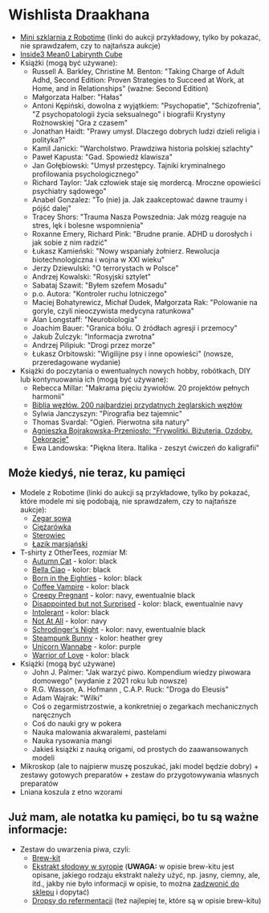 # Wishlista Draakhana

* [Mini szklarnia z Robotime](https://allegro.pl/oferta/diy-miniaturowy-domek-drewniany-szklarnia-12705536943) (linki do aukcji przykładowy, tylko by pokazać, nie sprawdzałem, czy to najtańsza aukcje)
* [Inside3 Mean0 Labirynth Cube](https://www.amazon.com/dp/B00GHOJRN4)
* Książki (mogą być używane):
  * Russell A. Barkley, Christine M. Benton: "Taking Charge of Adult Adhd, Second Edition: Proven Strategies to Succeed at Work, at Home, and in Relationships" (ważne: Second Edition)
  * Małgorzata Halber: "Hałas"
  * Antoni Kępiński, dowolna z wyjątkiem: "Psychopatie", "Schizofrenia", "Z psychopatologii życia seksualnego" i biografii Krystyny Rożnowskiej "Gra z czasem"
  * Jonathan Haidt: "Prawy umysł. Dlaczego dobrych ludzi dzieli religia i polityka?"
  * Kamil Janicki: "Warcholstwo. Prawdziwa historia polskiej szlachty"
  * Paweł Kapusta: "Gad. Spowiedź klawisza"
  * Jan Gołębiowski: "Umysł przestępcy. Tajniki kryminalnego profilowania psychologicznego"
  * Richard Taylor: "Jak człowiek staje się mordercą. Mroczne opowieści psychiatry sądowego"
  * Anabel Gonzalez: "To (nie) ja. Jak zaakceptować dawne traumy i pójść dalej"
  * Tracey Shors: "Trauma Nasza Powszednia: Jak mózg reaguje na stres, lęk i bolesne wspomnienia"
  * Roxanne Emery, Richard Pink: "Brudne pranie. ADHD u dorosłych i jak sobie z nim radzić"
  * Łukasz Kamieński: "Nowy wspaniały żołnierz. Rewolucja biotechnologiczna i wojna w XXI wieku"
  * Jerzy Dziewulski: "O terrorystach w Polsce"
  * Andrzej Kowalski: "Rosyjski sztylet"
  * Sabataj Szawit: "Byłem szefem Mosadu"
  * p.o. Autora: "Kontroler ruchu lotniczego"
  * Maciej Bohatyrewicz, Michał Dudek, Małgorzata Rak: "Polowanie na goryle, czyli nieoczywista medycyna ratunkowa"
  * Alan Longstaff: "Neurobiologia"
  * Joachim Bauer: "Granica bólu. O źródłach agresji i przemocy"
  * Jakub Żulczyk: "Informacja zwrotna"
  * Andrzej Pilipiuk: "Drogi przez morze"
  * Łukasz Orbitowski: "Wigilijne psy i inne opowieści" (nowsze, przeredagowane wydanie)
* Książki do poczytania o ewentualnych nowych hobby, robótkach, DIY lub kontynuowania ich (mogą być używane):
  * Rebecca Millar: "Makrama pięciu żywiołów. 20 projektów pełnych harmonii"
  * [Biblia węzłów. 200 najbardziej przydatnych żeglarskich węzłów](https://lubimyczytac.pl/ksiazka/282266/biblia-wezlow-200-najbardziej-przydatnych-zeglarskich-wezlow)
  * Sylwia Janczyszyn: "Pirografia bez tajemnic"
  * Thomas Svardal: "Ogień. Pierwotna siła natury"
  * [Agnieszka Bojrakowska-Przeniosło: "Frywolitki. Biżuteria. Ozdoby. Dekoracje"](https://lubimyczytac.pl/ksiazka/182094/frywolitki-bizuteria---ozdoby---dekoracje) 
  * Ewa Landowska: "Piękna litera. Italika - zeszyt ćwiczeń do kaligrafii"



## Może kiedyś, nie teraz, ku pamięci

* Modele z Robotime (linki do aukcji są przykładowe, tylko by pokazać, które modele mi się podobają, nie sprawdzałem, czy to najtańsze aukcje):
  * [Zegar sowa](https://allegro.pl/oferta/robotime-puzzle-3d-dla-doroslych-zegar-sowa-11465453527)
  * [Ciężarówka](https://allegro.pl/oferta/robotime-drewniany-model-puzzle-3d-ciezarowka-10556236646)
  * [Sterowiec](https://allegro.pl/oferta/robotime-drewniany-model-puzzle-3d-parowiec-10563181758)
  * [Łazik marsjański](https://allegro.pl/oferta/robotime-drewniany-pojazd-na-energie-sloneczna-10563040702)
* T-shirty z OtherTees, rozmiar M:
  * [Autumn Cat](https://www.othertees.com/sklep/koszulki/product/1423/koszulka-jesienny-kotek) - kolor: black
  * [Bella Ciao](https://www.othertees.com/sklep/koszulki/product/1042/koszulka-bella-ciao) - kolor: black
  * [Born in the Eighties](https://www.othertees.com/sklep/koszulki/product/193/Born-In-The-Eighties) - kolor: black
  * [Coffee Vampire](https://www.othertees.com/sklep/koszulki/product/1177/koszulka-dla-kawosza) - kolor: black
  * [Creepy Pregnant](https://www.othertees.com/sklep/koszulki/product/349/Koszulka-Obcy-X-Ray-swiecaca-w-ciemnosci) - kolor: navy, ewentualnie black
  * [Disappointed but not Surprised](https://www.othertees.com/sklep/koszulki/product/1019/Koszulka-Disappointed-But-Not-Surprised) - kolor: black, ewentualnie navy
  * [Intolerant](https://www.othertees.com/sklep/koszulki/product/1066/Intolerant) - kolor: black
  * [Not At All](https://www.othertees.com/sklep/koszulki/product/1141/Koszulka-Not-at-all) - kolor: navy
  * [Schrodinger's Night](https://www.othertees.com/sklep/koszulki/product/312/Koszulka-z-kotem-Schrodingera) - kolor: navy, ewentualnie black
  * [Steampunk Bunny](https://www.othertees.com/sklep/koszulki/product/1318/Koszulka-Steampunkowy-Krolik) - kolor: heather grey
  * [Unicorn Wannabe](https://www.othertees.com/sklep/koszulki/product/1204/Unicorn-Wannabe) - kolor: purple
  * [Warrior of Love](https://www.othertees.com/sklep/koszulki/product/1113/Koszulka-Pyskata-Czarodziejka-z-Ksiezyca) - kolor: black
* Książki (mogą być używane)
  * John J. Palmer: "Jak warzyć piwo. Kompendium wiedzy piwowara domowego" (wydanie z 2021 roku lub nowsze)
  * R.G. Wasson, A. Hofmann , C.A.P. Ruck: "Droga do Eleusis"
  * Adam Wajrak: "Wilki"
  * Coś o zegarmistrzostwie, a konkretniej o zegarkach mechanicznych naręcznych
  * Coś do nauki gry w pokera
  * Nauka malowania akwaralemi, pastelami
  * Nauka rysowania mangi
  * Jakieś książki z nauką origami, od prostych do zaawansowanych modeli
* Mikroskop (ale to najpierw muszę poszukać, jaki model będzie dobry) + zestawy gotowych preparatów + zestaw do przygotowywania własnych preparatów
* Lniana koszula z etno wzorami 

## Już mam, ale notatka ku pamięci, bo tu są ważne informacje:

* Zestaw do uwarzenia piwa, czyli: 
  * [Brew-kit](https://browamator.pl/produkty/piwo/piwo-surowce/brew-kity-gotowce,2,23?sort=9)
  * [Ekstrakt słodowy w syropie](https://browamator.pl/produkty/piwo/piwo-surowce/ekstrakty-slodowe/w-syropie-lme,2,45) (**UWAGA:** w opisie brew-kitu jest opisane, jakiego rodzaju ekstrakt należy użyć, np. jasny, ciemny, ale, itd., jakby nie było informacji w opisie, to można [zadzwonić do sklepu](https://browamator.pl/kontakt,12) i dopytać) 
  * [Dropsy do refermentacji](https://browamator.pl/produkty,2?search=dropsy&seaAdv=1) (też najlepiej te, które są w opisie brew-kitu)
